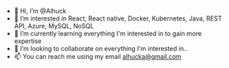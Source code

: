 - 👋 Hi, I’m @Alhuck
- 👀 I’m interested in React, React native, Docker, Kubernetes, Java, REST API, Azure, MySQL, NoSQL
- 🌱 I’m currently learning everything I'm interested in to gain more expertise
- 💞️ I’m looking to collaborate on everything I'm interested in.. 
- 📫 You can reach me using my email alhucka@gmail.com

<!---
Alhuck/Alhuck is a ✨ special ✨ repository because its `README.md` (this file) appears on your GitHub profile.
You can click the Preview link to take a look at your changes.
--->
